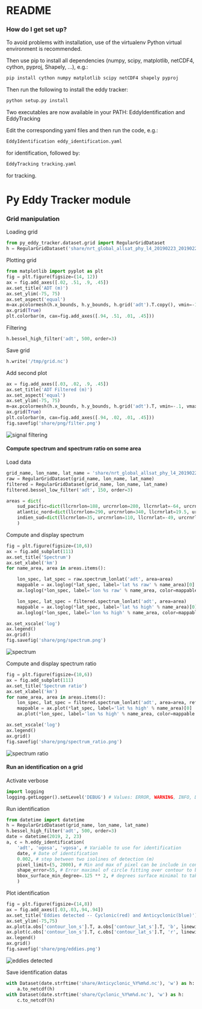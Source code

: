 # README #

### How do I get set up? ###

To avoid problems with installation, use of the virtualenv Python virtual environment is recommended.

Then use pip to install all dependencies (numpy, scipy, matplotlib, netCDF4, cython, pyproj, Shapely, ...), e.g.:

```bash
pip install cython numpy matplotlib scipy netCDF4 shapely pyproj
```

Then run the following to install the eddy tracker:

```bash
python setup.py install
```

Two executables are now available in your PATH: EddyIdentification and EddyTracking

Edit the corresponding yaml files and then run the code, e.g.:

```bash
EddyIdentification eddy_identification.yaml
```

for identification, followed by:

```bash
EddyTracking tracking.yaml
```

for tracking.


# Py Eddy Tracker module #

### Grid manipulation ###

Loading grid
```python
from py_eddy_tracker.dataset.grid import RegularGridDataset
h = RegularGridDataset('share/nrt_global_allsat_phy_l4_20190223_20190226.nc', 'longitude', 'latitude')
```

Plotting grid
```python
from matplotlib import pyplot as plt
fig = plt.figure(figsize=(14, 12))
ax = fig.add_axes([.02, .51, .9, .45])
ax.set_title('ADT (m)')
ax.set_ylim(-75, 75)
ax.set_aspect('equal')
m=ax.pcolormesh(h.x_bounds, h.y_bounds, h.grid('adt').T.copy(), vmin=-1, vmax=1, cmap='coolwarm')
ax.grid(True)
plt.colorbar(m, cax=fig.add_axes([.94, .51, .01, .45]))
```

Filtering
```python
h.bessel_high_filter('adt', 500, order=3)
```

Save grid
```python
h.write('/tmp/grid.nc')
```

Add second plot
```python
ax = fig.add_axes([.03, .02, .9, .45])
ax.set_title('ADT Filtered (m)')
ax.set_aspect('equal')
ax.set_ylim(-75, 75)
m=ax.pcolormesh(h.x_bounds, h.y_bounds, h.grid('adt').T, vmin=-.1, vmax=.1, cmap='coolwarm')
ax.grid(True)
plt.colorbar(m, cax=fig.add_axes([.94, .02, .01, .45]))
fig.savefig('share/png/filter.png')
```

![signal filtering](share/png/filter.png)

#### Compute spectrum and spectrum ratio on some area ####
Load data
```python
grid_name, lon_name, lat_name = 'share/nrt_global_allsat_phy_l4_20190223_20190226.nc', 'longitude', 'latitude'
raw = RegularGridDataset(grid_name, lon_name, lat_name)
filtered = RegularGridDataset(grid_name, lon_name, lat_name)
filtered.bessel_low_filter('adt', 150, order=3)

areas = dict(
    sud_pacific=dict(llcrnrlon=188, urcrnrlon=280, llcrnrlat=-64, urcrnrlat=-7),
    atlantic_nord=dict(llcrnrlon=290, urcrnrlon=340, llcrnrlat=19.5, urcrnrlat=43),
    indien_sud=dict(llcrnrlon=35, urcrnrlon=110, llcrnrlat=-49, urcrnrlat=-26),
    )
```

Compute and display spectrum
```python
fig = plt.figure(figsize=(10,6))
ax = fig.add_subplot(111)
ax.set_title('Spectrum')
ax.set_xlabel('km')
for name_area, area in areas.items():

    lon_spec, lat_spec = raw.spectrum_lonlat('adt', area=area)
    mappable = ax.loglog(*lat_spec, label='lat %s raw' % name_area)[0]
    ax.loglog(*lon_spec, label='lon %s raw' % name_area, color=mappable.get_color(), linestyle='--')

    lon_spec, lat_spec = filtered.spectrum_lonlat('adt', area=area)
    mappable = ax.loglog(*lat_spec, label='lat %s high' % name_area)[0]
    ax.loglog(*lon_spec, label='lon %s high' % name_area, color=mappable.get_color(), linestyle='--')

ax.set_xscale('log')
ax.legend()
ax.grid()
fig.savefig('share/png/spectrum.png')
```

![spectrum](share/png/spectrum.png)

Compute and display spectrum ratio
```python
fig = plt.figure(figsize=(10,6))
ax = fig.add_subplot(111)
ax.set_title('Spectrum ratio')
ax.set_xlabel('km')
for name_area, area in areas.items():
    lon_spec, lat_spec = filtered.spectrum_lonlat('adt', area=area, ref=raw)
    mappable = ax.plot(*lat_spec, label='lat %s high' % name_area)[0]
    ax.plot(*lon_spec, label='lon %s high' % name_area, color=mappable.get_color(), linestyle='--')

ax.set_xscale('log')
ax.legend()
ax.grid()
fig.savefig('share/png/spectrum_ratio.png')
```
![spectrum ratio](share/png/spectrum_ratio.png)

#### Run an identification on a grid ####

Activate verbose
```python
import logging
logging.getLogger().setLevel('DEBUG') # Values: ERROR, WARNING, INFO, DEBUG
```

Run identification
```python
from datetime import datetime
h = RegularGridDataset(grid_name, lon_name, lat_name)
h.bessel_high_filter('adt', 500, order=3)
date = datetime(2019, 2, 23)
a, c = h.eddy_identification(
    'adt', 'ugosa', 'vgosa', # Variable to use for identification
    date, # Date of identification
    0.002, # step between two isolines of detection (m)
    pixel_limit=(5, 2000), # Min and max of pixel can be include in contour
    shape_error=55, # Error maximal of circle fitting over contour to be accepted
    bbox_surface_min_degree=.125 ** 2, # degrees surface minimal to take in account contour
    )
```

Plot identification
```python
fig = plt.figure(figsize=(14,8))
ax = fig.add_axes([.03,.03,.94,.94])
ax.set_title('Eddies detected -- Cyclonic(red) and Anticyclonic(blue)')
ax.set_ylim(-75,75)
ax.plot(a.obs['contour_lon_s'].T, a.obs['contour_lat_s'].T, 'b', linewidth=.5)
ax.plot(c.obs['contour_lon_s'].T, c.obs['contour_lat_s'].T, 'r', linewidth=.5)
ax.legend()
ax.grid()
fig.savefig('share/png/eddies.png')
```

![eddies detected](share/png/eddies.png)

Save identification datas
```python
with Dataset(date.strftime('share/Anticyclonic_%Y%m%d.nc'), 'w') as h:
    a.to_netcdf(h)
with Dataset(date.strftime('share/Cyclonic_%Y%m%d.nc'), 'w') as h:
    c.to_netcdf(h)
```